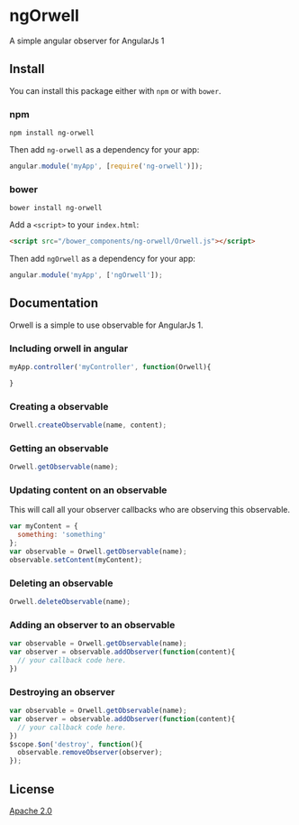 # ngOrwell
A simple angular observer for AngularJs 1

## Install

You can install this package either with `npm` or with `bower`.

### npm

```shell
npm install ng-orwell
```

Then add `ng-orwell` as a dependency for your app:

```javascript
angular.module('myApp', [require('ng-orwell')]);
```

### bower

```shell
bower install ng-orwell
```

Add a `<script>` to your `index.html`:

```html
<script src="/bower_components/ng-orwell/Orwell.js"></script>
```

Then add `ngOrwell` as a dependency for your app:

```javascript
angular.module('myApp', ['ngOrwell']);
```

## Documentation

Orwell is a simple to use observable for AngularJs 1.

### Including orwell in angular
```javascript
myApp.controller('myController', function(Orwell){

}
```

### Creating a observable

```javascript
Orwell.createObservable(name, content);
```

### Getting an observable
```javascript
Orwell.getObservable(name);
```

### Updating content on an observable

This will call all your observer callbacks who are observing this observable.

```javascript
var myContent = {
  something: 'something'
};
var observable = Orwell.getObservable(name);
observable.setContent(myContent);
```

### Deleting an observable
```javascript
Orwell.deleteObservable(name);
```

### Adding an observer to an observable
```javascript
var observable = Orwell.getObservable(name);
var observer = observable.addObserver(function(content){
  // your callback code here.
})
```

### Destroying an observer
```javascript
var observable = Orwell.getObservable(name);
var observer = observable.addObserver(function(content){
  // your callback code here.
})
$scope.$on('destroy', function(){
  observable.removeObserver(observer);
});
```
## License

[Apache 2.0](LICENSE)
